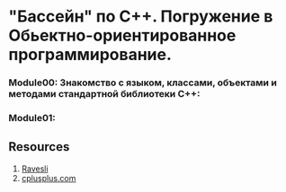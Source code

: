 # "Бассейн" по С++. Погружение в Обьектно-ориентированное программирование.
### Module00: Знакомство с языком, классами, объектами и методами стандартной библиотеки C++:

### Module01:

## Resources
1. [Ravesli](https://ravesli.com/uroki-cpp/)
2. [cplusplus.com](https://www.cplusplus.com/)
